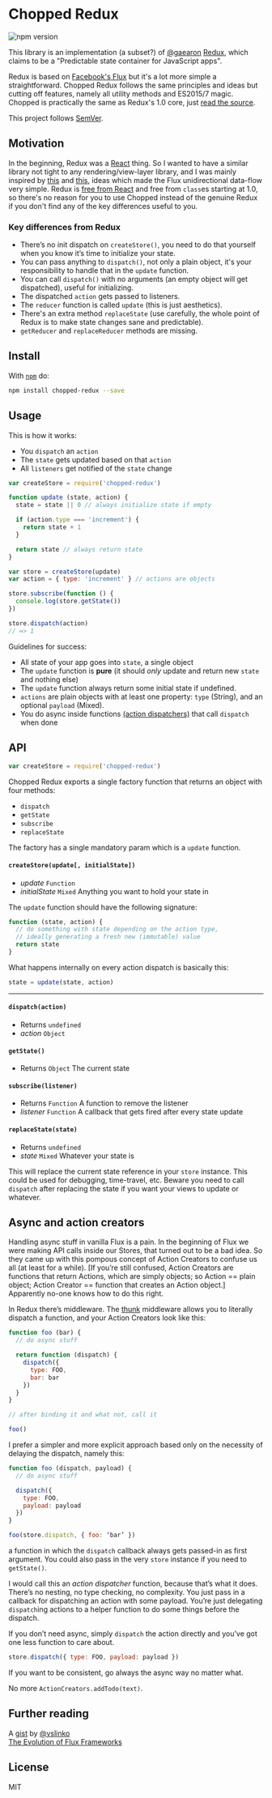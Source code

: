 # Chopped Redux

![npm version](https://img.shields.io/npm/v/chopped-redux.svg)

This library is an implementation (a subset?) of [@gaearon](https://github.com/gaearon) [Redux](https://github.com/gaearon/redux), which claims to be a "Predictable state container for JavaScript apps".

Redux is based on [Facebook's Flux](https://facebook.github.io/flux/) but it's a lot more simple a straightforward. Chopped Redux follows the same principles and ideas but cutting off features, namely all utility methods and ES2015/7 magic. Chopped is practically the same as Redux's 1.0 core, just [read the source](https://github.com/acstll/chopped-redux/blob/master/index.js).

This project follows [SemVer](http://semver.org/).

## Motivation

In the beginning, Redux was a [React](http://facebook.github.io/react/) thing. So I wanted to have a similar library not tight to any rendering/view-layer library, and I was mainly inspired by [this](https://github.com/gaearon/redux/pull/166) and [this](https://github.com/gaearon/redux/issues/113#issuecomment-114049804), ideas which made the Flux unidirectional data-flow very simple. Redux is [free from React](https://github.com/gaearon/redux/issues/230) and free from `class`es starting at 1.0, so there's no reason for you to use Chopped instead of the genuine Redux if you don't find any of the key differences useful to you.

### Key differences from Redux

- There’s no init dispatch on `createStore()`, you need to do that yourself when you know it’s time to initialize your state.
- You can pass anything to `dispatch()`, not only a plain object, it's your responsibility to handle that in the `update` function.
- You can call `dispatch()` with no arguments (an empty object will get dispatched), useful for initializing.
- The dispatched `action` gets passed to listeners.
- The `reducer` function is called `update` (this is just aesthetics).
- There's an extra method `replaceState` (use carefully, the whole point of Redux is to make state changes sane and predictable).
- `getReducer` and `replaceReducer` methods are missing.

## Install

With [`npm`](http://npmjs.org) do:

```bash
npm install chopped-redux --save
```

## Usage

This is how it works:

- You `dispatch` an `action`
- The `state` gets updated based on that `action`
- All `listeners` get notified of the `state` change

```js
var createStore = require('chopped-redux')

function update (state, action) {
  state = state || 0 // always initialize state if empty

  if (action.type === 'increment') {
    return state + 1
  }

  return state // always return state
}

var store = createStore(update)
var action = { type: 'increment' } // actions are objects

store.subscribe(function () {
  console.log(store.getState())
})

store.dispatch(action)
// => 1
```

Guidelines for success:

- All state of your app goes into `state`, a single object
- The `update` function is **pure** (it should *only* update and return new `state` and nothing else)
- The `update` function always return some initial state if undefined.
- `actions` are plain objects with at least one property: `type` (String), and an optional `payload` (Mixed).
- You do async inside functions [(action dispatchers)](#async-and-action-creators) that call `dispatch` when done

## API

```js
var createStore = require('chopped-redux')
```

Chopped Redux exports a single factory function that returns an object with four methods:

  - `dispatch`
  - `getState`
  - `subscribe`
  - `replaceState`

The factory has a single mandatory param which is a `update` function.

#### `createStore(update[, initialState])`

- *update* `Function`
- *initialState* `Mixed` Anything you want to hold your state in

The `update` function should have the following signature:

```js
function (state, action) {
  // do something with state depending on the action type,
  // ideally generating a fresh new (immutable) value
  return state
}
```

What happens internally on every action dispatch is basically this:

```js
state = update(state, action)
```

---

#### `dispatch(action)`

- Returns `undefined`
- *action* `Object`

#### `getState()`

- Returns `Object` The current state

#### `subscribe(listener)`

- Returns `Function` A function to remove the listener
- *listener* `Function` A callback that gets fired after every state update

#### `replaceState(state)`

- Returns `undefined`
- *state* `Mixed` Whatever your state is

This will replace the current state reference in your `store` instance. This could be used for debugging, time-travel, etc. Beware you need to call `dispatch` after replacing the state if you want your views to update or whatever.

## Async and action creators

Handling async stuff in vanilla Flux is a pain. In the beginning of Flux we were making API calls inside our Stores, that turned out to be a bad idea. So they came up with this pompous concept of Action Creators to confuse us all (at least for a while). [If you’re still confused, Action Creators are functions that return Actions, which are simply objects; so Action == plain object; Action Creator == function that creates an Action object.] Apparently no-one knows how to do this right.

In Redux there’s middleware. The [thunk](https://github.com/gaearon/redux-thunk) middleware allows you to literally dispatch a function, and your Action Creators look like this:

```js
function foo (bar) {
  // do async stuff

  return function (dispatch) {
    dispatch({
      type: FOO,
      bar: bar
    })
  }
}

// after binding it and what not, call it

foo()

```

I prefer a simpler and more explicit approach based only on the necessity of delaying the dispatch, namely this:

```js
function foo (dispatch, payload) {
  // do async stuff

  dispatch({
    type: FOO, 
    payload: payload
  })
}

foo(store.dispatch, { foo: ‘bar’ })
```

a function in which the `dispatch` callback always gets passed-in as first argument. You could also pass in the very `store` instance if you need to `getState()`.

I would call this an *action dispatcher* function, because that’s what it does. There’s no nesting, no type checking, no complexity. You just pass in a callback for dispatching an action with some payload. You’re just delegating `dispatch`ing actions to a helper function to do some things before the dispatch.

If you don’t need async, simply `dispatch` the action directly and you’ve got one less function to care about.

```js
store.dispatch({ type: FOO, payload: payload })
```

If you want to be consistent, go always the async way no matter what.

No more `ActionCreators.addTodo(text)`.

## Further reading

A [gist](https://gist.github.com/vslinko/cab24085f029def8997b) by [@vslinko](http://github.com/vslinko)    
[The Evolution of Flux Frameworks](https://medium.com/@dan_abramov/the-evolution-of-flux-frameworks-6c16ad26bb31)

## License

MIT

